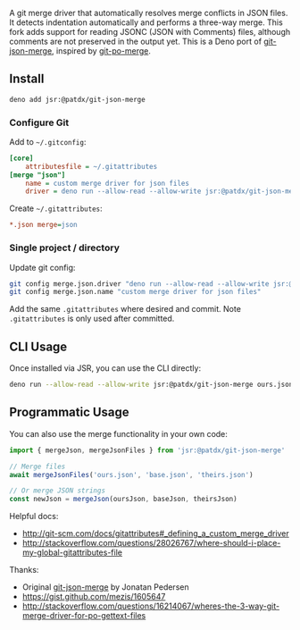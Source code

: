 A git merge driver that automatically resolves merge conflicts in JSON files. It
detects indentation automatically and performs a three-way merge. This fork adds
support for reading JSONC (JSON with Comments) files, although comments are not
preserved in the output yet. This is a Deno port of
[git-json-merge](https://github.com/jonatanpedersen/git-json-merge), inspired by
[git-po-merge](https://github.com/beck/git-po-merge).

## Install

```sh
deno add jsr:@patdx/git-json-merge
```

### Configure Git

Add to `~/.gitconfig`:

```ini
[core]
    attributesfile = ~/.gitattributes
[merge "json"]
    name = custom merge driver for json files
    driver = deno run --allow-read --allow-write jsr:@patdx/git-json-merge %A %O %B
```

Create `~/.gitattributes`:

```ini
*.json merge=json
```

### Single project / directory

Update git config:

```sh
git config merge.json.driver "deno run --allow-read --allow-write jsr:@patdx/git-json-merge %A %O %B"
git config merge.json.name "custom merge driver for json files"
```

Add the same `.gitattributes` where desired and commit. Note `.gitattributes` is
only used after committed.

## CLI Usage

Once installed via JSR, you can use the CLI directly:

```sh
deno run --allow-read --allow-write jsr:@patdx/git-json-merge ours.json base.json theirs.json
```

## Programmatic Usage

You can also use the merge functionality in your own code:

```typescript
import { mergeJson, mergeJsonFiles } from 'jsr:@patdx/git-json-merge'

// Merge files
await mergeJsonFiles('ours.json', 'base.json', 'theirs.json')

// Or merge JSON strings
const newJson = mergeJson(oursJson, baseJson, theirsJson)
```

Helpful docs:

- http://git-scm.com/docs/gitattributes#_defining_a_custom_merge_driver
- http://stackoverflow.com/questions/28026767/where-should-i-place-my-global-gitattributes-file

Thanks:

- Original [git-json-merge](https://github.com/jonatanpedersen/git-json-merge)
  by Jonatan Pedersen
- https://gist.github.com/mezis/1605647
- http://stackoverflow.com/questions/16214067/wheres-the-3-way-git-merge-driver-for-po-gettext-files
